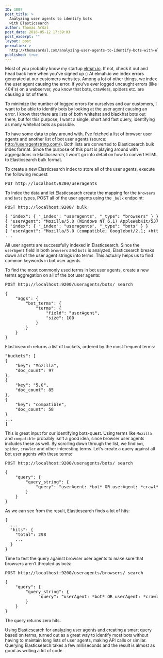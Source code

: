 ```yaml
---
ID: 1807
post_title: >
  Analyzing user agents to identify bots
  with Elasticsearch
author: Thomas Ardal
post_date: 2016-05-12 17:39:03
post_excerpt: ""
layout: post
permalink: >
  http://thomasardal.com/analyzing-user-agents-to-identify-bots-with-elasticsearch/
published: true
---
```

Most of you probably know my startup <a href="https://elmah.io">elmah.io</a>. If not, check it out and head back here when you've signed up :) At elmah.io we index errors generated at our customers websites. Among a lot of other things, we index the user agent causing the error. If you've ever logged uncaught errors (like 404's) on a webserver, you know that bots, crawlers, spiders etc. are causing a lot of them.

To minimize the number of logged errors for ourselves and our customers, I want to be able to identify bots by looking at the user agent causing an error. I know that there are lists of both whitehat and blackhat bots out there, but for this purpose, I want a single, short and fast query, identifying as many whitehat bots as possible.

To have some data to play around with, I've fetched a list of browser user agents and another list of bot user agents (source: <a href="http://www.useragentstring.com/" target="_blank">http://useragentstring.com/</a>). Both lists are converted to Elasticsearch bulk index format. Since the purpose of this post is playing around with aggregations in Elasticsearch, I won't go into detail on how to convert HTML to Elasticsearch bulk format.

To create a new Elasticsearch index to store all of the user agents, execute the following request:

<pre class="lang:bash">
PUT http://localhost:9200/useragents
</pre>

To index the data and let Elasticsearch create the mapping for the <code>browsers</code> and <code>bots</code> types, POST all of the user agents using the <code>_bulk</code> endpoint:

<pre class="lang:bash">
POST http://localhost:9200/_bulk
</pre>

<pre class="lang:javascript">
{ "index": { "_index": "useragents", "_type": "browsers" } }
{ "userAgent": "Mozilla/5.0 (Windows NT 6.1) AppleWebKit/537.36 (KHTML, like Gecko) Chrome/41.0.2228.0 Safari/537.36" }
{ "index": { "_index": "useragents", "_type": "bots" } }
{ "userAgent": "Mozilla/5.0 (compatible; Googlebot/2.1; +http://www.google.com/bot.html)" }
...
</pre>

All user agents are successfully indexed in Elasticsearch. Since the <code>userAgent</code> field in both <code>browsers</code> and <code>bots</code> is analyzed, Elasticsearch breaks down all of the user agent strings into terms. This actually helps us to find common keywords in bot user agents.

To find the most commonly used terms in bot user agents, create a new terms aggregation on all of the bot user agents:

<pre class="lang:bash">
POST http://localhost:9200/useragents/bots/_search
</pre>

<pre class="lang:javascript">
{
    "aggs": {
        "bot_terms": {
            "terms": {
                "field": "userAgent",
                "size": 100
            }
        }
    }
}
</pre>

Elasticsearch returns a list of buckets, ordered by the most frequent terms:

<pre class="lang:javascript">
"buckets": [
{
    "key": "Mozilla",
    "doc_count": 97
},
{
    "key": "5.0",
    "doc_count": 85
},
{
    "key": "compatible",
    "doc_count": 58
}
...
]
</pre>

This is great input for our identifying bots-quest. Using terms like <code>Mozilla</code> and <code>compatible</code> probably isn't a good idea, since browser user agents includes these as well. By scrolling down through the list, we find <code>bot</code>, <code>spider</code>, <code>crawler</code> and other interesting terms. Let's create a query against all bot user agents with these terms:

<pre class="lang:bash">
POST http://localhost:9200/useragents/bots/_search
</pre>

<pre class="lang:javascript">
{
    "query": {
        "query_string": {
            "query": "userAgent: *bot* OR userAgent: *crawl* OR userAgent: *spider* OR userAgent: *search*"
        }
    }
}
</pre>

As we can see from the result, Elasticsearch finds a lot of hits:

<pre class="lang:javascript">
{
  ...
  "hits": {
    "total": 298
    ...
  }
}
</pre>

Time to test the query against browser user agents to make sure that browsers aren't threated as bots:

<pre class="lang:bash">
POST http://localhost:9200/useragents/browsers/_search
</pre>

<pre class="lang:javascript">
{
    "query": {
        "query_string": {
             "query": "userAgent: *bot* OR userAgent: *crawl* OR userAgent: *spider* OR userAgent: *search*"
        }
    }
}
</pre>

The query returns zero hits.

Using Elasticsearch for analyzing user agents and creating a smart query based on terms, turned out as a great way to identify most bots without having to maintain long lists of user agents, making API calls or similar. Querying Elasticsearch takes a few milliseconds and the result is almost as good as writing a lot of code.